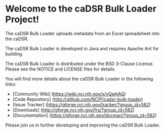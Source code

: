 Welcome to the caDSR Bulk Loader Project!
=====================================

The caDSR Bulk Loader uploads metadata from an Excel spreadsheet into the caDSR. 

The caDSR Bulk Loader is developed in Java and requires Apache Ant for building.

The caDSR Bulk Loader is distributed under the BSD 3-Clause License.
Please see the NOTICE and LICENSE files for details.

You will find more details about the caDSR Bulk Loader in the following links:

 * [Community Wiki] (https://wiki.nci.nih.gov/x/vQwhAQ)
 * [Code Repository] (http://github.com/NCIP/cadsr-bulk-loader)
 * [Issue Tracker] (https://gforge.nci.nih.gov/tracker/?group_id=582)
 * [Downloads] (http://gforge.nci.nih.gov/frs/?group_id=582)
 * [Documentation] (https://gforge.nci.nih.gov/docman/?group_id=582)
 

Please join us in further developing and improving the caDSR Bulk Loader.

